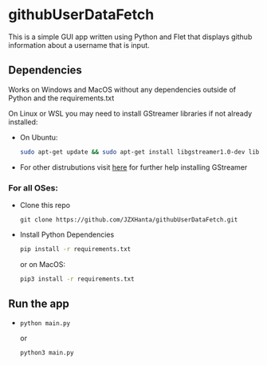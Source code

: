 # githubUserDataFetch

This is a simple GUI app written using Python and Flet that displays github information about a username that is input.

## Dependencies

Works on Windows and MacOS without any dependencies outside of Python and the requirements.txt

On Linux or WSL you may need to install GStreamer libraries if not already installed:

- On Ubuntu:

  ```bash
  sudo apt-get update && sudo apt-get install libgstreamer1.0-dev libgstreamer-plugins-base1.0-dev libgstreamer-plugins-bad1.0-dev gstreamer1.0-plugins-base gstreamer1.0-plugins-good gstreamer1.0-plugins-bad gstreamer1.0-plugins-ugly gstreamer1.0-libav gstreamer1.0-doc gstreamer1.0-tools gstreamer1.0-x gstreamer1.0-alsa gstreamer1.0-gl gstreamer1.0-gtk3 gstreamer1.0-qt5 gstreamer1.0-pulseaudio
  ```

- For other distrubutions visit [here](https://gstreamer.freedesktop.org/documentation/installing/on-linux.html?gi-language=c) for further help installing GStreamer

### For all OSes:

- Clone this repo
  ```
  git clone https://github.com/JZXHanta/githubUserDataFetch.git
  ```
- Install Python Dependencies
  ```bash
  pip install -r requirements.txt
  ```
  or on MacOS:
  ```bash
  pip3 install -r requirements.txt
  ```

## Run the app

- ```
  python main.py
  ```
  or
  ```
  python3 main.py
  ```

